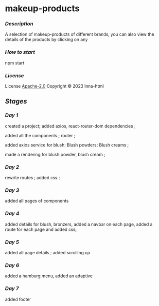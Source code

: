 # makeup-products

### ***Description***

A selection of makeup-products of different brands, you can also view the details of the products by clicking on any

### ***How to start***

npm start

### ***License***

License [Apache-2.0](https://www.apache.org/licenses/LICENSE-2.0) Copyright © 2023 Inna-html

## ***Stages***

### ***Day 1***

created a project; added axios, react-router-dom dependencies ;

added all the components ; router ;

added axios service for blush; Blush powders; Blush creams ;

made a rendering for blush powder, blush cream ;

### ***Day 2***

rewrite routes ; added css ;

### ***Day 3***

added all pages of components

### ***Day 4***

added details for blush, bronzers, added a navbar on each page, added a route for each page and added css;

### ***Day 5***

added all page details ; added scrolling up

### ***Day 6***

added a hamburg menu, added an adaptive

### ***Day 7***

added footer
